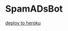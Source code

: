 # SpamADsBot

[deploy to heroku](https://dashboard.heroku.com/new?template=https://github.com/xditya/spamAdsBot)